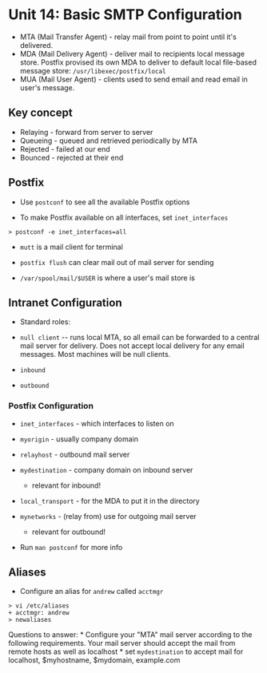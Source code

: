 Unit 14: Basic SMTP Configuration
========================

* MTA (Mail Transfer Agent) - relay mail from point to point until it's delivered.
* MDA (Mail Delivery Agent) - deliver mail to recipients local message store. Postfix provised its own MDA to deliver to default local file-based message store: ```/usr/libexec/postfix/local```
* MUA (Mail User Agent) - clients used to send email and read email in user's message.

## Key concept

* Relaying - forward from server to server
* Queueing - queued and retrieved periodically by MTA
* Rejected - failed at our end
* Bounced - rejected at their end

## Postfix

* Use ```postconf``` to see all the available Postfix options

* To make Postfix available on all interfaces, set ```inet_interfaces```

```
> postconf -e inet_interfaces=all
```

* ```mutt``` is a mail client for terminal

* ```postfix flush``` can clear mail out of mail server for sending

* ```/var/spool/mail/$USER``` is where a user's mail store is

## Intranet Configuration

* Standard roles:

* ```null client``` -- runs local MTA, so all email can be forwarded to a central mail server for delivery. Does not accept local delivery for any email messages. Most machines will be null clients.
* ```inbound```
* ```outbound```

### Postfix Configuration
* ```inet_interfaces``` - which interfaces to listen on
* ```myorigin``` - usually company domain
* ```relayhost``` - outbound mail server
* ```mydestination``` - company domain on inbound server
    * relevant for inbound!
* ```local_transport``` - for the MDA to put it in the directory
* ```mynetworks``` - (relay from) use for outgoing mail server
    * relevant for outbound!

* Run ```man postconf``` for more info

## Aliases

* Configure an alias for ```andrew``` called ```acctmgr```

```
> vi /etc/aliases
+ acctmgr: andrew
> newaliases
```

Questions to answer:
    * Configure your "MTA" mail server according to the following requirements. Your mail server should accept the mail from remote hosts as well as localhost
        * set ```mydestination``` to accept mail for localhost, $myhostname, $mydomain, example.com
